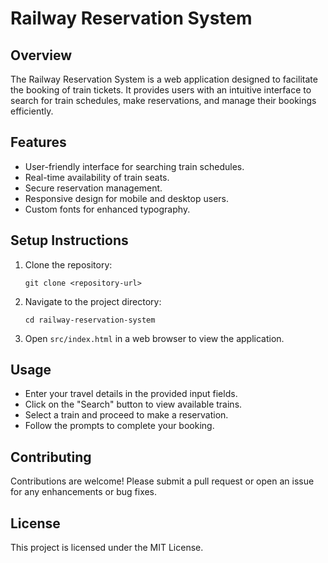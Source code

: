 # Railway Reservation System

## Overview
The Railway Reservation System is a web application designed to facilitate the booking of train tickets. It provides users with an intuitive interface to search for train schedules, make reservations, and manage their bookings efficiently.

## Features
- User-friendly interface for searching train schedules.
- Real-time availability of train seats.
- Secure reservation management.
- Responsive design for mobile and desktop users.
- Custom fonts for enhanced typography.

## Setup Instructions
1. Clone the repository:
   ```
   git clone <repository-url>
   ```
2. Navigate to the project directory:
   ```
   cd railway-reservation-system
   ```
3. Open `src/index.html` in a web browser to view the application.

## Usage
- Enter your travel details in the provided input fields.
- Click on the "Search" button to view available trains.
- Select a train and proceed to make a reservation.
- Follow the prompts to complete your booking.

## Contributing
Contributions are welcome! Please submit a pull request or open an issue for any enhancements or bug fixes.

## License
This project is licensed under the MIT License.